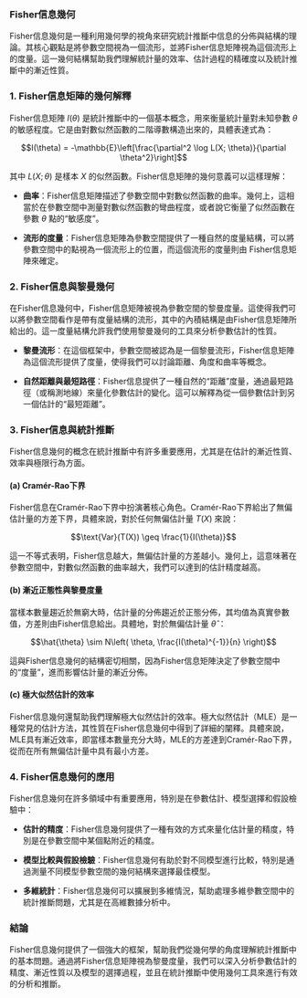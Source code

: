 ### Fisher信息幾何

Fisher信息幾何是一種利用幾何學的視角來研究統計推斷中信息的分佈與結構的理論。其核心觀點是將參數空間視為一個流形，並將Fisher信息矩陣視為這個流形上的度量。這一幾何結構幫助我們理解統計量的效率、估計過程的精確度以及統計推斷中的漸近性質。

### 1. Fisher信息矩陣的幾何解釋

Fisher信息矩陣  $`I(\theta)`$  是統計推斷中的一個基本概念，用來衡量統計量對未知參數  $`\theta`$  的敏感程度。它是由對數似然函數的二階導數構造出來的，具體表達式為：

```math
I(\theta) = -\mathbb{E}\left[\frac{\partial^2 \log L(X; \theta)}{\partial \theta^2}\right]
```

其中  $`L(X; \theta)`$  是樣本  $`X`$  的似然函數。Fisher信息矩陣的幾何意義可以這樣理解：

- **曲率**：Fisher信息矩陣描述了參數空間中對數似然函數的曲率。幾何上，這相當於在參數空間中測量對數似然函數的彎曲程度，或者說它衡量了似然函數在參數  $`\theta`$  點的“敏感度”。
  
- **流形的度量**：Fisher信息矩陣為參數空間提供了一種自然的度量結構，可以將參數空間中的點視為一個流形上的位置，而這個流形的度量則由 Fisher信息矩陣來確定。

### 2. Fisher信息與黎曼幾何

在Fisher信息幾何中，Fisher信息矩陣被視為參數空間的黎曼度量。這使得我們可以將參數空間看作是帶有度量結構的流形，其中的內積結構是由Fisher信息矩陣所給出的。這一度量結構允許我們使用黎曼幾何的工具來分析參數估計的性質。

- **黎曼流形**：在這個框架中，參數空間被認為是一個黎曼流形，Fisher信息矩陣為這個流形提供了度量，使得我們可以討論距離、角度和曲率等概念。
  
- **自然距離與最短路徑**：Fisher信息提供了一種自然的“距離”度量，通過最短路徑（或稱測地線）來量化參數估計的變化。這可以解釋為從一個參數估計到另一個估計的“最短距離”。

### 3. Fisher信息與統計推斷

Fisher信息幾何的概念在統計推斷中有許多重要應用，尤其是在估計的漸近性質、效率與極限行為方面。

#### (a) **Cramér-Rao下界**

Fisher信息在Cramér-Rao下界中扮演著核心角色。Cramér-Rao下界給出了無偏估計量的方差下界，具體來說，對於任何無偏估計量  $`T(X)`$  來說：

```math
\text{Var}(T(X)) \geq \frac{1}{I(\theta)}
```

這一不等式表明，Fisher信息越大，無偏估計量的方差越小。幾何上，這意味著在參數空間中，對數似然函數的曲率越大，我們可以達到的估計精度越高。

#### (b) **漸近正態性與黎曼度量**

當樣本數量趨近於無窮大時，估計量的分佈趨近於正態分佈，其均值為真實參數值，方差則由Fisher信息給出。具體地，對於無偏估計量  $`\hat{\theta}`$ ：

```math
\hat{\theta} \sim N\left( \theta, \frac{I(\theta)^{-1}}{n} \right)
```

這與Fisher信息幾何的結構密切相關，因為Fisher信息矩陣決定了參數空間中的“度量”，進而影響估計量的漸近分佈。

#### (c) **極大似然估計的效率**

Fisher信息幾何還幫助我們理解極大似然估計的效率。極大似然估計（MLE）是一種常見的估計方法，其性質在Fisher信息幾何中得到了詳細的闡釋。具體來說，MLE具有漸近效率，即當樣本數量充分大時，MLE的方差達到Cramér-Rao下界，從而在所有無偏估計量中具有最小方差。

### 4. Fisher信息幾何的應用

Fisher信息幾何在許多領域中有重要應用，特別是在參數估計、模型選擇和假設檢驗中：

- **估計的精度**：Fisher信息幾何提供了一種有效的方式來量化估計量的精度，特別是在參數空間中某個點附近的精度。
  
- **模型比較與假設檢驗**：Fisher信息幾何有助於對不同模型進行比較，特別是通過測量不同模型參數空間的幾何結構來選擇最佳模型。

- **多維統計**：Fisher信息幾何可以擴展到多維情況，幫助處理多維參數空間中的統計推斷問題，尤其是在高維數據分析中。

### 結論

Fisher信息幾何提供了一個強大的框架，幫助我們從幾何學的角度理解統計推斷中的基本問題。通過將Fisher信息矩陣視為黎曼度量，我們可以深入分析參數估計的精度、漸近性質以及模型的選擇過程，並且在統計推斷中使用幾何工具來進行有效的分析和推斷。